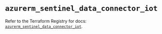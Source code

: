 # `azurerm_sentinel_data_connector_iot`

Refer to the Terraform Registry for docs: [`azurerm_sentinel_data_connector_iot`](https://registry.terraform.io/providers/hashicorp/azurerm/3.110.0/docs/resources/sentinel_data_connector_iot).
